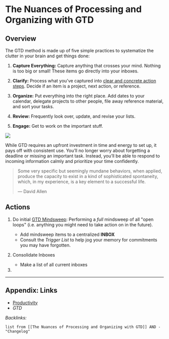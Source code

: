 # The Nuances of Processing and Organizing with GTD

## Overview

The GTD method is made up of five simple practices to systematize the clutter in your brain and get things done:

1. **Capture Everything:** Capture anything that crosses your mind. Nothing is too big or small! These items go directly into your inboxes.

1. **Clarify:** Process what you’ve captured into [clear and concrete action steps](https://gettingthingsdone.com/2017/02/episode-27-gtd-keys-to-clarifying/). Decide if an item is a project, next action, or reference.

1. **Organize:** Put everything into the right place. Add dates to your calendar, delegate projects to other people, file away reference material, and sort your tasks.

1. **Review:** Frequently look over, update, and revise your lists.

1. **Engage:** Get to work on the important stuff.

![](https://i.imgur.com/m1WcmyN.png)

While GTD requires an upfront investment in time and energy to set up, it pays off with consistent use. You’ll no longer worry about forgetting a deadline or missing an important task. Instead, you’ll be able to respond to incoming information calmly and prioritize your time confidently.

 > 
 > Some very specific but seemingly mundane behaviors, when applied, produce the capacity to exist in a kind of sophisticated spontaneity, which, in my experience, is a key element to a successful life.
 > 
 > — David Allen

## Actions

1. Do initial [GTD Mindsweep](GTD%20Mindsweep.md): Performing a *full* mindsweep of all "open loops" (i.e. anything you might need to take action on in the future).
   
   * Add mindsweep items to a centralized **INBOX**
   * Consult the *Trigger List* to help jog your memory for commitments you may have forgotten.
1. Consolidate Inboxes
   
   * Make a list of all current inboxes
1. 

---

## Appendix: Links

* [Productivity](../2-Areas/MOCs/Productivity.md)
* *GTD*

*Backlinks:*

````dataview
list from [[The Nuances of Processing and Organizing with GTD]] AND -"Changelog"
````
